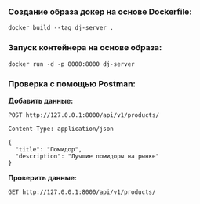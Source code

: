 ### Создание образа докер на основе Dockerfile:

`docker build --tag dj-server . `

### Запуск контейнера на основе образа:

`docker run -d -p 8000:8000 dj-server`

### Проверка с помощью Postman:

**Добавить данные:**

```
POST http://127.0.0.1:8000/api/v1/products/

Content-Type: application/json 

{  
  "title": "Помидор",  
  "description": "Лучшие помидоры на рынке"  
}
```
**Проверить данные:**

`GET http://127.0.0.1:8000/api/v1/products/`
